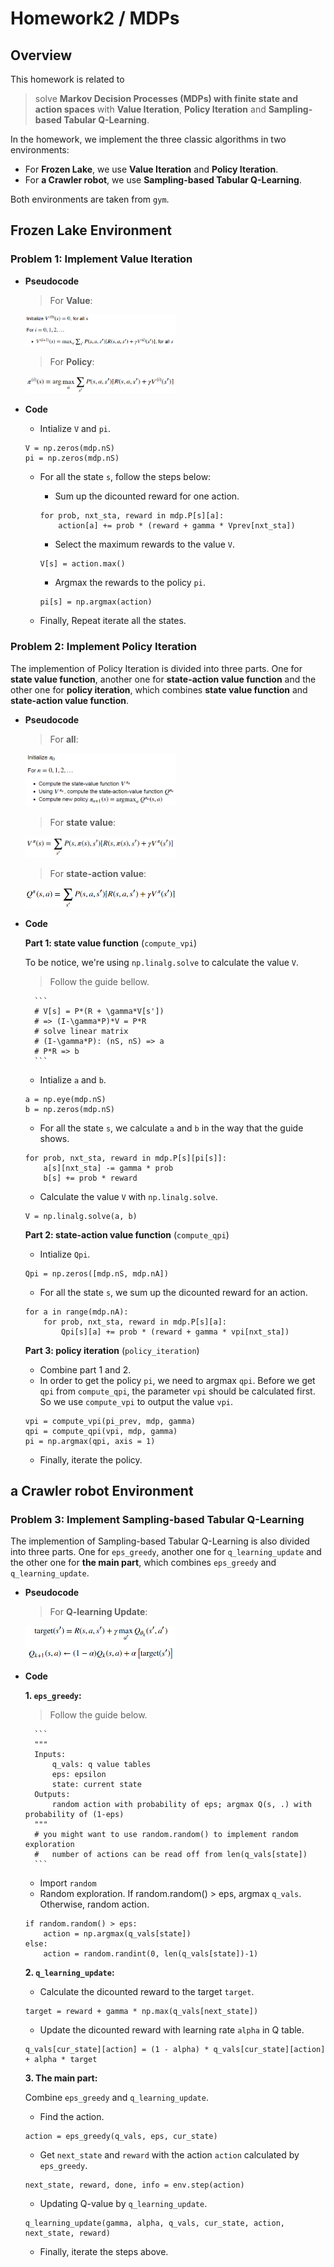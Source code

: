 # Homework2 / MDPs

## Overview
This homework is related to 
> solve <b>Markov Decision Processes (MDPs) with finite state and action spaces</b> with <b>Value Iteration</b>, <b>Policy Iteration</b> and <b>Sampling-based Tabular Q-Learning</b>. 

In the homework, we implement the three classic algorithms in two environments: 
* For <b>Frozen Lake</b>, we use **Value Iteration** and **Policy Iteration**. 
* For <b>a Crawler robot</b>, we use **Sampling-based Tabular Q-Learning**.

Both environments are taken from `gym`.

## Frozen Lake Environment
### Problem 1: Implement Value Iteration
* <b>Pseudocode</b>
	
	> For <b>Value</b>:
	<p align="left"><img src="imgs/value.PNG" width=50%  height=50%/></p>
	
	> For <b>Policy</b>:
	<p align="left"><img src="imgs/policy.PNG" width=50%  height=50%/></p>

* <b>Code</b>

	* Intialize `V` and `pi`.
	```
	V = np.zeros(mdp.nS)
	pi = np.zeros(mdp.nS)
	```

	* For all the state `s`, follow the steps below:
		- Sum up the dicounted reward for one action.		
		```
		for prob, nxt_sta, reward in mdp.P[s][a]:
			action[a] += prob * (reward + gamma * Vprev[nxt_sta])
		```
		
		- Select the maximum rewards to the value `V`.
		```
		V[s] = action.max()
		```
		
		- Argmax the rewards to the policy `pi`.
		```
		pi[s] = np.argmax(action)
		```

	* Finally, Repeat iterate all the states.
		
### Problem 2: Implement Policy Iteration
The implemention of Policy Iteration is divided into three parts. 
One for **state value function**, 
another one for **state-action value function** 
and the other one for **policy iteration**, 
which combines **state value function** and **state-action value function**. 
* <b>Pseudocode</b>

	> For <b>all</b>:
	<p align="left"><img src="imgs/all.PNG" width=50%  height=50%/></p>
	
	> For <b>state value</b>:
	<p align="left"><img src="imgs/state_value.PNG" width=50%  height=50%/></p>
	
	> For <b>state-action value</b>:
	<p align="left"><img src="imgs/state_action.PNG" width=50%  height=50%/></p>

* <b>Code</b>

	<b>Part 1: state value function</b> (`compute_vpi`)
	
	To be notice, we're using `np.linalg.solve` to calculate the value `V`.
	
	> Follow the guide bellow.
	
		```
		# V[s] = P*(R + \gamma*V[s'])
		# => (I-\gamma*P)*V = P*R
		# solve linear matrix
		# (I-\gamma*P): (nS, nS) => a
		# P*R => b
		```
		
	* Intialize `a` and `b`.
	```
	a = np.eye(mdp.nS)
	b = np.zeros(mdp.nS)
	```

	* For all the state `s`, we calculate `a` and `b` in the way that the guide shows.
	```
	for prob, nxt_sta, reward in mdp.P[s][pi[s]]:            
		a[s][nxt_sta] -= gamma * prob
		b[s] += prob * reward
	```

	* Calculate the value `V` with `np.linalg.solve`.
	```
	V = np.linalg.solve(a, b)
	```
		
	<b>Part 2: state-action value function</b> (`compute_qpi`)

	* Intialize `Qpi`.
	```
	Qpi = np.zeros([mdp.nS, mdp.nA])	
	```

	* For all the state `s`, we sum up the dicounted reward for an action.
	```
	for a in range(mdp.nA):
		for prob, nxt_sta, reward in mdp.P[s][a]:
			Qpi[s][a] += prob * (reward + gamma * vpi[nxt_sta])
	```

	<b>Part 3: policy iteration</b> (`policy_iteration`)

	* Combine part 1 and 2.
	* In order to get the policy `pi`, we need to argmax `qpi`. Before we get `qpi` from `compute_qpi`, the parameter `vpi` should be calculated first. So we use `compute_vpi` to output the value `vpi`. 
	```
	vpi = compute_vpi(pi_prev, mdp, gamma)
	qpi = compute_qpi(vpi, mdp, gamma)
	pi = np.argmax(qpi, axis = 1)
	```

	* Finally, iterate the policy.
		
## a Crawler robot Environment

### Problem 3: Implement Sampling-based Tabular Q-Learning
The implemention of Sampling-based Tabular Q-Learning is also divided into three parts. 
One for `eps_greedy`, another one for `q_learning_update` 
and the other one for **the main part**, 
which combines `eps_greedy` and `q_learning_update`.
* <b>Pseudocode</b>

	> For <b>Q-learning Update</b>:
	<p align="left"><img src="imgs/q_learning.PNG" width=50%  height=50%/></p>
	
* <b>Code</b>
	
	<b>1. `eps_greedy`:</b>

	> Follow the guide below.
	
		```
		"""
		Inputs:
			q_vals: q value tables
			eps: epsilon
			state: current state
		Outputs:
			random action with probability of eps; argmax Q(s, .) with probability of (1-eps)
		"""
		# you might want to use random.random() to implement random exploration
		#   number of actions can be read off from len(q_vals[state])
		```

	* Import `random`
	* Random exploration. If random.random() > eps, argmax `q_vals`. Otherwise, random action.
	```
	if random.random() > eps:
		action = np.argmax(q_vals[state])
	else:
		action = random.randint(0, len(q_vals[state])-1)
	```
	<b>2. `q_learning_update`:</b>
	
	* Calculate the dicounted reward to the target `target`.
	```
	target = reward + gamma * np.max(q_vals[next_state])		
	```

	* Update the dicounted reward with learning rate `alpha` in Q table.
	```
	q_vals[cur_state][action] = (1 - alpha) * q_vals[cur_state][action] + alpha * target
	```
		
	<b>3. The main part:</b>
	
	Combine `eps_greedy` and `q_learning_update`.
	* Find the action.
	```
	action = eps_greedy(q_vals, eps, cur_state)
	```

	* Get `next_state` and `reward` with the action `action` calculated by `eps_greedy`.			
	```			
	next_state, reward, done, info = env.step(action)  
	```

	* Updating Q-value by `q_learning_update`.
	```
	q_learning_update(gamma, alpha, q_vals, cur_state, action, next_state, reward)
	```

	* Finally, iterate the steps above.